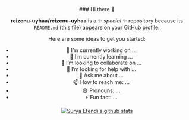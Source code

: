 <div align="center">
### Hi there 👋

**reizenu-uyhaa/reizenu-uyhaa** is a ✨ _special_ ✨ repository because its `README.md` (this file) appears on your GitHub profile.

Here are some ideas to get you started:

- 🔭 I’m currently working on ...
- 🌱 I’m currently learning ...
- 👯 I’m looking to collaborate on ...
- 🤔 I’m looking for help with ...
- 💬 Ask me about ...
- 📫 How to reach me: ...
- 😄 Pronouns: ...
- ⚡ Fun fact: ...

[![Surya Efendi's github stats](https://github-readme-stats.vercel.app/api?username=reizenu-uyhaa&show_icons=true&theme=tokyonight)](https://github.com/anuraghazra/github-readme-stats)
</div>
